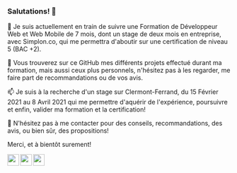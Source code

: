 ### Salutations! 👋



🌱 Je suis actuellement en train de suivre une Formation de Développeur Web et Web Mobile de 7 mois, dont un stage de deux mois en entreprise, avec Simplon.co, qui me permettra d'aboutir sur une certification de niveau 5 (BAC +2).



🔭 Vous trouverez sur ce GitHub mes différents projets effectué durant ma formation, mais aussi ceux plus personnels, n'hésitez pas à les regarder, me faire part de recommandations ou de vos avis.



📫 Je suis à la recherche d'un stage sur Clermont-Ferrand, du 15 Février 2021 au 8 Avril 2021 qui me permettre d'aquérir de l'expérience, poursuivre et enfin, valider ma formation et la certification!



💬 N'hésitez pas à me contacter pour des conseils, recommandations, des avis, ou bien sûr, des propositions!



Merci, et à bientôt surement!

<img align="left" width="26px" src="https://lh3.googleusercontent.com/proxy/_GdJvDfbHYj9meYJgXVwXcfnM-w9KYPFGsoGmO6R3y2yEJemhHC4gXVMix8c3PK00X2GrUsEKe6G"/>
<img align="left" width="26px" src="https://img1.freepng.fr/20180503/dsq/kisspng-cascading-style-sheets-css3-bootstrap-valid-5aeaf82a9e2723.1207600815253483946478.jpg"/>
<img align="left" width="26px" src="https://www.pngitem.com/pimgs/m/116-1167737_logo-javascript-pattern-copyright-framework-free-download-javascript.png"/>
